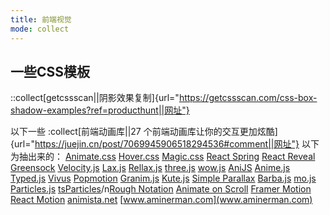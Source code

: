 ```yaml
---
title: 前端视觉
mode: collect
---
```


## 一些CSS模板

::collect[getcssscan||阴影效果复制]{url="https://getcssscan.com/css-box-shadow-examples?ref=producthunt||网址"}

以下一些 :collect[前端动画库||27 个前端动画库让你的交互更加炫酷]{url="https://juejin.cn/post/7069945906518294536#comment||网址"} 以下为抽出来的：
[Animate.css](https://github.com/animate-css/animate.css) [Hover.css](https://github.com/IanLunn/Hover) [Magic.css](https://github.com/miniMAC/magic) [React Spring](https://github.com/pmndrs/react-spring) [React Reveal](https://github.com/rnosov/react-reveal) [Greensock](https://github.com/greensock/GreenSock-JS/) [Velocity.js](http://github.com/julianshapiro/velocity) [Lax.js](https://github.com/alexfoxy/lax.js) [Rellax.js](https://github.com/dixonandmoe/rellax) [three.js](https://github.com/mrdoob/three.js/) [wow.js](https://github.com/graingert/wow) [AniJS](https://github.com/anijs/anijs) [Anime.js](https://github.com/juliangarnier/anime/) [Typed.js](https://github.com/mattboldt/typed.js/) [Vivus](https://github.com/maxwellito/vivus) [Popmotion](https://github.com/popmotion/popmotion) [Granim.js](https://github.com/sarcadass/granim.js) [Kute.js](https://github.com/thednp/kute.js) [Simple Parallax](https://github.com/geosigno/simpleParallax.js) [Barba.js](https://github.com/barbajs/barba) [mo.js](https://github.com/mojs) [Particles.js](https://github.com/VincentGarreau/particles.js/) [tsParticles](https://github.com/matteobruni/tsparticles)/n[Rough Notation](https://github.com/rough-stuff/rough-notation) [Animate on Scroll](https://github.com/topics/animate-on-scroll) [Framer Motion](https://github.com/framer/motion) [React Motion](https://github.com/chenglou/react-motion) [animista.net](animista.net) [www.aminerman.com](www.aminerman.com)